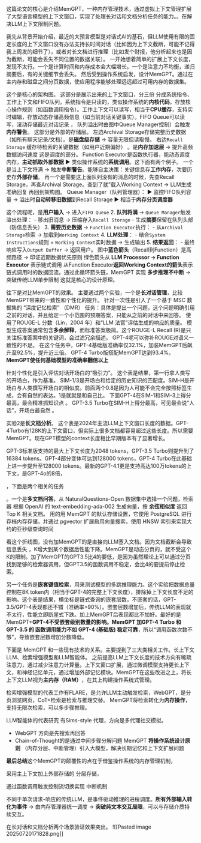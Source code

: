 这篇论文的核心是介绍MemGPT，一种内存管理技术，通过虚拟上下文管理扩展了大型语言模型的上下文窗口，实现了处理长对话和文档分析任务的能力。。在解决LLM上下文限制问题。

我先从背景开始介绍，最近的大预言模型是对话式AI的基石，但LLM使用有限的固定长度的上下文窗口没有办法支持长时间对话（比如因为上下文截断，可能不记得我上周发的细节了），或者对长文档进行推理（比如发个财报，他分析起来也是因为截断，可能会丢失不同位置的数据关联）。
一开始想着简单的扩展上下文长度，发现不太行。一个是计算时间和内存成本会大幅增长。一个是注意力不均衡，递归摘要后，有的关键细节会丢失。
然后受到操作系统启发，设计MemGPT。通过在主内存和磁盘之间分页数据，使应用程序能够处理远远超过可用内存的数据集。

这个是核心的架构图。
这部分是展示出来的上下文窗口，分三份
分成系统指令、工作上下文和FIFO队列。系统指令是只读的，类似操作系统的**内核代码**，存放核心操作规则（如函数调用指令）。工作上下文可以读写，相当于**CPU缓存**，支持实时编辑，存放动态存储高频信息（如当前对话关键事实）。FIFO Queue可以读写，滚动存储最近对话记录 ， 队列溢出时由图中Queue Manager控制）会触发**内存警告**。
这部分是外部的存储层。
左边Archival Storage存储完整历史数据（如所有聊天记录/文档）。是**磁盘级存储** → 容量无限但读取慢。
右边`Recall Storage` 缓存待检索的关键数据（如用户近期偏好） 。是**内存加速层** → 提升高频数据访问速度
这是调度的部分。
Function Executor是函数执行器，能动态调度内存，**主动抓取外部数据** ▶️ 类似操作系统的**系统调用**。这下面有两个例子。
一个是当上下文将满 → 触发**中断警告**。能够自主决策：关键信息存**工作内存**，次要历史存**外部存储**。
再一个是需要这上面队列没有的消息的时候，先查Recall Storage，再查Archival Storage。查到了就”载入Working Context → LLM生成准确回复
再回到架构图。
Queue Manager（队列管理器）： ▶️ 监控FIFO队列容量 → 溢出时**自动转移旧数据**到Recall Storage ▶️ 相当于**内存分页调度器**

这个流程呢，是**用户输入** → 进入`FIFO Queue` 2. **队列将满** → `Queue Manager`触发溢出处理： - 移出旧消息 → 压缩存入`Recall Storage` - 生成**摘要**保留在队列头部（防信息丢失） 3. **需要历史数据** → `Function Executor`执行： - 从`Archival Storage`检索 → 加载到`Working Context` 4. **LLM处理**： - 结合`System Instructions`规则 + `Working Context`实时数据 → 生成输出 5. **结果返回**： - 最终响应写入`Output Buffer` → 返回用户。
图中​**​蓝色箭头​**​（Recall到Function）是高频路径 → 印证近期数据优先原则
绿色箭头从 ​**​LLM Processor → Function Executor​**​ 表示链式调用
从Function Executor​**​返回Working Context的箭头​**​表示链式调用时的数据回流。通过此循环箭头链，MemGPT 实现 ​**​多步推理不中断​**​ → 突破传统LLM单步限制
这就是核心的设计原理。

往下是对比MemGPT的效果。
主要通过两个实验，一个是**长对话管理**，比较MemGPT带来的一致性和个性化的提升。
    针对一次性是引入了一个基于 MSC 数据集的 “深度记忆检索” （DMR） 任务：具体是提出一个问题，这个问题明确引用之前的对话，并且给定一个小范围的预期答案，只能从之前的对话中来回答。
    使用了ROUGE-L 分数（Lin，2004 年）和“LLM 法官”评估生成的响应的质量。
模型生成答案通常包含​**​多余解释​**​，而标准答案极简。这个ROUGE-L Recall (R)是只关注标准答案中的关键词，会过滤冗余描述。
GPT-4呢可以弥补ROUGE对语义一致性的不足。
在这个任务中，GPT-4基础版准确率仅32.1%，加装MemGPT后飙升至92.5%，提升近三倍。 GPT-4 Turbo版搭配MemGPT达到93.4%。​**​MemGPT使任何基础模型的准确率翻倍以上​**

针对个性化是引入评估对话开场白的“吸引力”。
这个表是结果，第一行拿人类写的开场白，作为基准。 SIM-1/3是开场白和给定的历史知识的匹配度。SIM-H是开场白与人类撰写开场白的相似度。前面两个0.8是因为人可能不会完全按照标签生成，会有自然的表达。1是就就是和自己比。
下面GPT-4在SIM-1和SIM-3上得分最高，最会精准抓知识点 。
GPT-3.5 Turbo在SIM-H上得分最高，可见最会说“人话”，开场白最自然 。​


实验2是**长文档分析**。
这个表是2024年主流LLM上下文窗口长度的数据。GPT-4Turbo有128K的上下文窗口，但实际上很多文档都容易超过这些长度。所以需要MemGPT。现在GPT模型的context长度相比早期版本有了显著增长。
 
GPT-3标准版支持的最大上下文长度为2048 tokens，GPT-3.5 Turbo则提升到了16384 tokens。GPT-4部分变体可达到128000 tokens，GPT-4 Turbo在此基础上进一步提升至128000 tokens。最新的GPT-4.1更是支持高达100万tokens的上下文，是GPT-4o的8倍，

，下面是两个相关的任务

。一个是**多文档问答**，从 NaturalQuestions-Open 数据集中选择一个问题，检索器 根据 OpenAI 的 text-embedding-ada-002 生成向量，按 ​**​余弦相似度​**​ 返回 Top K 相关文档。
用的用 MemGPT 的默认存储设置，它使用 PostgreSQL 进行存档内存存储，并通过 pgvector 扩展启用向量搜索，使用 HNSW 索引来实现大约的亚秒级查询时间

看这个折线图，没有加MemGPT的是直接向LLM塞入文档。因为文档截断会导致信息丢失  ，K增大到某个数据后性能下降。MemGPT是动态分页的，就不受这个K的限制。加了MemGPT的GPT3.5比4的要低，是因为虽然理论上可以通过分页找到足够的检索器调用，但GPT3.5的函数调用不稳定，会比4的要提前停止检索。

另一个任务是**嵌套键值检索**，用来测试模型的多跳推理能力。这个实验把数据总量控制在8K token内（相当于GPT-4的完整上下文长度），排除掉上下文长度不足的影响。这个表是结果，横坐标是链式查询的嵌套层数，不嵌套的话，GPT-3.5/GPT-4表现都还不错（准确率>90%）。嵌套层数增加后，传统LLM的表现就不太行，性能​立即断崖式下跌。加上MemGPT后表现都比不加好。最好的是MemGPT+​**​GPT-4​**不受嵌套级别数量的影响。
​MemGPT 加GPT-4 Turbo 和 GPT-3.5 的 ​**​函数调用能力不如 GPT-4 (基础版) 稳定可靠​**​，所以“调用函数次数不够”，导致嵌套层数增加分数降低。

下面是 MemGPT 和一些现有技术的关系。主要提到了三大类相关工作。长上下文LLM、检索增强模型和LLM智能体。
之前提高LLM上下文长度的技术方向有稀疏注意力，通过减少注意力计算量。上下文窗口扩展，通过微调模型支持更长上下文，和神经记忆单元，通过增加外部记忆模块。MemGPT在这些改进之上，将长上下文LLM视为 ​**​主内存（RAM）​**​，在其上构建操作系统式管理。

检索增强模型的代表工作有FLARE，是允许LLM主动触发检索​，WebGPT，是分页浏览网页，CoT+检索​是检索与推理交替。
MemGPT将检索转化为​**​内存操作**，支持无限次检索，可以多步骤推理。

LLM智能体的代表研究
有Sims-style 代理​，方向是多代理社交模拟。
- WebGPT ​方向是先搜索再回答
- Chain-of-Thought​的是通过中间步骤分解问题
MemGPT **将操作系统设计原则** （内存分层、中断管理）引入大模型，解决长期记忆和上下文扩展问题

**最后总结**这个MemGPT的颠覆性的点在于借鉴操作系统的内存管理机制，

采用主上下文加上外部存储的 分层存储，

通过函数调用触发控制流切换实现 中断机制 

不同于单次请求-响应的传统LLM，是事件驱动推理的进程调度。**所有外部输入转化为事件​**​ → 由内存管理器统一调度 → ​**​突破纯文本交互局限​**，可以与存储介质持续交互。

在长对话和文档分析两个场景验证效果突出。
![[Pasted image 20250720171828.png]]